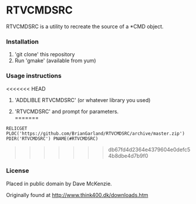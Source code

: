 # RTVCMDSRC

RTVCMDSRC is a utility to recreate the source of a *CMD object. 

### Installation 

1. 'git clone' this repository
2. Run 'gmake' (available from yum)

### Usage instructions

<<<<<<< HEAD
1. 'ADDLIBLE RTVCMDSRC' (or whatever library you used)
2) 'RTVCMDSRC' and prompt for parameters.  
=======
```
RELICGET PLOC('https://github.com/BrianGarland/RTVCMDSRC/archive/master.zip') 
PDIR('RTVCMDSRC') PNAME(#RTVCMDSRC)
```
>>>>>>> db67fd4d2364e4379604e0defc54b8dbe4d7b9f0

### License

Placed in public domain by Dave McKenzie.  

Originally found at http://www.think400.dk/downloads.htm
